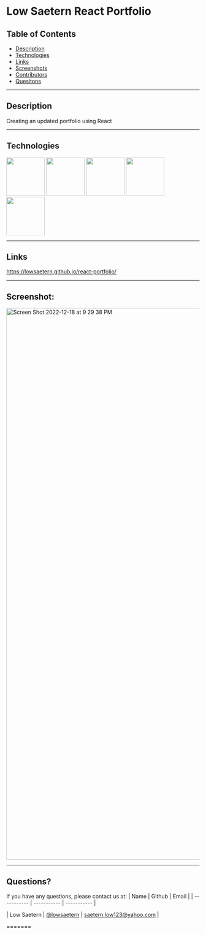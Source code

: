 # Low Saetern React Portfolio

## Table of Contents

- [Description](#Description)
- [Technologies](#Technologies)
- [Links](#Links)
- [Screenshots](#Screenshots)
- [Contributors](#Contributors)
- [Quesitons](#Questions)

---

## Description

Creating an updated portfolio using React

---

## Technologies

<p float="left">
<img src="https://www.logolynx.com/images/logolynx/s_1a/1a6dec46e15b0c11c178b4c7d1efd937.png" width="100" height="100">
<img src="https://www.logolynx.com/images/logolynx/s_3b/3b9d42a73e06ccac04deb9073e5235ba.png" width="100" height="100">
<img src="https://upload.wikimedia.org/wikipedia/commons/thumb/9/99/Unofficial_JavaScript_logo_2.svg/512px-Unofficial_JavaScript_logo_2.svg.png?20141107110902>" width="100" height="100">
<img src="https://upload.wikimedia.org/wikipedia/commons/thumb/a/a7/React-icon.svg/2300px-React-icon.svg.png" width="100" height="100">
<img src="https://cdn.iconscout.com/icon/free/png-256/npm-3-1175132.png" width="100" height="100">

---

## Links

https://lowsaetern.github.io/react-portfolio/

---

## Screenshot:
<img width="1440" alt="Screen Shot 2022-12-18 at 9 29 38 PM" src="https://user-images.githubusercontent.com/107945716/208356502-29ba2bcd-3d08-4d09-85d6-12bb83777d1f.png">





---

## Questions?

If you have any questions, please contact us at:
| Name | Github | Email |
| ----------- | ----------- | ----------- |

| Low Saetern | [@lowsaetern](https://github.com/lowsaetern) | saetern.low123@yahoo.com |

=======
